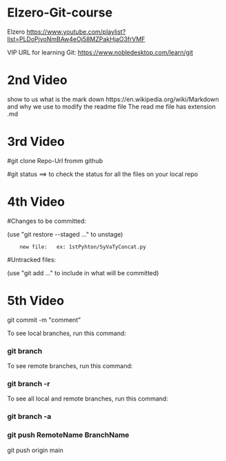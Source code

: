 # Elzero-Git-course
Elzero https://www.youtube.com/playlist?list=PLDoPjvoNmBAw4eOj58MZPakHjaO3frVMF

VIP URL for learning Git: https://www.nobledesktop.com/learn/git

<h1> 2nd Video</h1>
show to us what is the mark down https://en.wikipedia.org/wiki/Markdown and why we use to modify  the readme file 
The read me file has extension .md

<h1> 3rd Video</h1>

#git clone Repo-Url fromm github

#git status ==> to check the status for all the files on your local repo 

<h1> 4th Video</h1>

#Changes to be committed:

  (use "git restore --staged <file>..." to unstage)
  
        new file:   ex: 1stPyhton/SyVaTyConcat.py

#Untracked files:
  
  (use "git add <file>..." to include in what will be committed)

<h1> 5th Video</h1>
  
git commit -m "comment"
  
To see local branches, run this command:
  
<h3>git branch</h3>
  
To see remote branches, run this command:
  
<h3>git branch -r</h3>
  
To see all local and remote branches, run this command:
  
<h3>git branch -a</h3>

<h3>git push RemoteName BranchName</h3>
  
git push origin main
  

  
